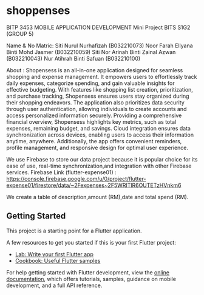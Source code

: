 # shoppenses

BITP 3453 MOBILE APPLICATION DEVELOPMENT
Mini Project BITS S1G2 (GROUP 5)

Name & No Matric: Siti Nurul Nurhafizah (B032210073)
                  Noor Farah Ellyana Binti Mohd Jasmer (B032210059)
                  Siti Nor Arinah Binti Zainal Azwan (B032210043)
                  Nur Atihrah Binti Safuan (B032210100)

About : Shopensess is an all-in-one application designed for 
seamless shopping and expense management. It empowers users 
to effortlessly track daily expenses, categorize spending, 
and gain valuable insights for effective budgeting. With 
features like shopping list creation, prioritization, 
and purchase tracking, Shopensess ensures users stay 
organized during their shopping endeavors. The application 
also prioritizes data security through user authentication, 
allowing individuals to create accounts and access personalized 
information securely. Providing a comprehensive financial overview, 
Shopensess highlights key metrics, such as total expenses, 
remaining budget, and savings. Cloud integration ensures data 
synchronization across devices, enabling users to access their 
information anytime, anywhere. Additionally, the app offers 
convenient reminders, profile management, and responsive design 
for optimal user experience.

We use Firebase to store our data project because it is popular choice for its ease of use, 
real-time synchronization,and integration with other Firebase services. 
Firebase Link (flutter-expense01) :
https://console.firebase.google.com/u/0/project/flutter-expense01/firestore/data/~2Fexpenses~2F5WRITlR6OUTETzHVnkm6

We create a table of description,amount (RM),date and total spend (RM).

## Getting Started

This project is a starting point for a Flutter application.

A few resources to get you started if this is your first Flutter project:

- [Lab: Write your first Flutter app](https://docs.flutter.dev/get-started/codelab)
- [Cookbook: Useful Flutter samples](https://docs.flutter.dev/cookbook)

For help getting started with Flutter development, view the
[online documentation](https://docs.flutter.dev/), which offers tutorials,
samples, guidance on mobile development, and a full API reference.
